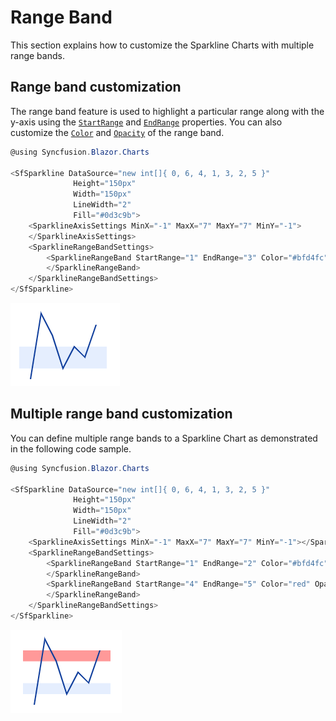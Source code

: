 # Range Band

This section explains how to customize the Sparkline Charts with multiple range bands.

## Range band customization

The range band feature is used to highlight a particular range along with the y-axis using the [`StartRange`](https://help.syncfusion.com/cr/cref_files/aspnetcore-blazor/Syncfusion.Blazor~Syncfusion.Blazor.Charts.SparklineRangeBand~StartRange.html) and [`EndRange`](https://help.syncfusion.com/cr/cref_files/aspnetcore-blazor/Syncfusion.Blazor~Syncfusion.Blazor.Charts.SparklineRangeBand~EndRange.html) properties. You can also customize the [`Color`](https://help.syncfusion.com/cr/cref_files/aspnetcore-blazor/Syncfusion.Blazor~Syncfusion.Blazor.Charts.SparklineRangeBand~Color.html) and [`Opacity`](https://help.syncfusion.com/cr/cref_files/aspnetcore-blazor/Syncfusion.Blazor~Syncfusion.Blazor.Charts.SparklineRangeBand~Opacity.html) of the range band.

```csharp
@using Syncfusion.Blazor.Charts

<SfSparkline DataSource="new int[]{ 0, 6, 4, 1, 3, 2, 5 }"
              Height="150px"
              Width="150px"
              LineWidth="2"
              Fill="#0d3c9b">
    <SparklineAxisSettings MinX="-1" MaxX="7" MaxY="7" MinY="-1">
    </SparklineAxisSettings>
    <SparklineRangeBandSettings>
        <SparklineRangeBand StartRange="1" EndRange="3" Color="#bfd4fc" Opacity="0.4">
        </SparklineRangeBand>
    </SparklineRangeBandSettings>
</SfSparkline>
```

![Sparkline Charts with range band](./images/rangeband/RangeBand.png)

## Multiple range band customization

You can define multiple range bands to a Sparkline Chart as demonstrated in the following code sample.

```csharp
@using Syncfusion.Blazor.Charts

<SfSparkline DataSource="new int[]{ 0, 6, 4, 1, 3, 2, 5 }"
              Height="150px"
              Width="150px"
              LineWidth="2"
              Fill="#0d3c9b">
    <SparklineAxisSettings MinX="-1" MaxX="7" MaxY="7" MinY="-1"></SparklineAxisSettings>
    <SparklineRangeBandSettings>
        <SparklineRangeBand StartRange="1" EndRange="2" Color="#bfd4fc" Opacity="0.4">
        </SparklineRangeBand>
        <SparklineRangeBand StartRange="4" EndRange="5" Color="red" Opacity="0.4">
        </SparklineRangeBand>
    </SparklineRangeBandSettings>
</SfSparkline>
```

![Sparkline Charts with multiple range band](./images/rangeband/MultipleRangeBand.png)
